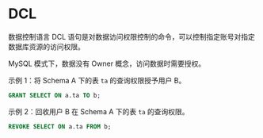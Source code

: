 DCL 
========================

数据控制语言 DCL 语句是对数据访问权限控制的命令，可以控制指定账号对指定数据库资源的访问权限。

MySQL 模式下，数据没有 Owner 概念，访问数据时需要授权。

示例 1：将 Schema A 下的表 `ta` 的查询权限授予用户 B。

```sql
GRANT SELECT ON a.ta TO b;
```



示例 2：回收用户 B 在 Schema A 下的表 `ta` 的查询权限。

```sql
REVOKE SELECT ON a.ta FROM b;
```



​

